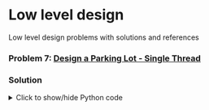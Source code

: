 # Low level design
Low level design problems with solutions and references

### Problem 7: [Design a Parking Lot - Single Thread](Problems/Problem-7/README.md)

### Solution

<details>
<summary>Click to show/hide Python code</summary>

You can view the full solution code [here](Problems/Problem-7/Code/Python/solution.py).

```python

class Solution:
    def init(self, helper, parking: list[list[list[int]]]):
        """
        Initialize the parking lot with the given helper and parking structure.
        """
        self.helper = helper
        #helper.println(" floors initialized ")
        

    def park(self, vehicle_type: int, vehicle_number: str, ticket_id: str, parking_strategy: int) -> str:
        """
        Park a vehicle in the parking lot.
        
        Args:
            vehicle_type (int): Type of the vehicle.
            vehicle_number (str): Number of the vehicle.
            ticket_id (str): Ticket ID of the vehicle.
            parking_strategy (int): Strategy for parking the vehicle.

        Returns:
            str: The spot ID where the vehicle is parked.
        """
        return ""

    def remove_vehicle(self, spot_id: str) -> bool:
        """
        Remove a vehicle from the parking lot.
        
        Args:
            spot_id (str): The spot ID where the vehicle is parked.

        Returns:
            bool: True if the vehicle was removed, False otherwise.
        """
        return false

    def get_free_spots_count(self, floor: int, vehicle_type: int) -> int:
        """
        Get the count of free spots for a given vehicle type on a specific floor.
        
        Args:
            floor (int): The floor number.
            vehicle_type (int): The vehicle type.

        Returns:
            int: The number of free spots available.
        """
        return 0

    def search_vehicle(self, query: str) -> str:
        """
        Search for a vehicle by its number or ticket ID.
        
        Args:
            query (str): The vehicle number or ticket ID.

        Returns:
            str: The spot ID where the vehicle is parked.
        """
        return ""
</details>

